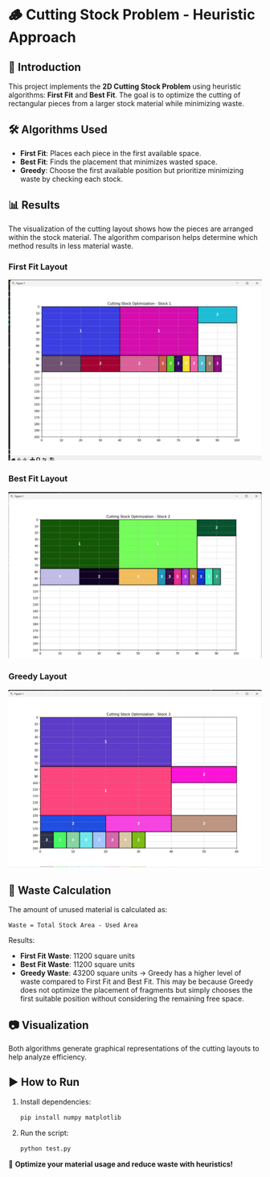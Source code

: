 # 🪵 Cutting Stock Problem - Heuristic Approach

## 📌 Introduction
This project implements the **2D Cutting Stock Problem** using heuristic algorithms: **First Fit** and **Best Fit**. The goal is to optimize the cutting of rectangular pieces from a larger stock material while minimizing waste.

## 🛠️ Algorithms Used
- **First Fit**: Places each piece in the first available space.
- **Best Fit**: Finds the placement that minimizes wasted space.
- **Greedy**: Choose the first available position but prioritize minimizing waste by checking each stock.

## 📊 Results
The visualization of the cutting layout shows how the pieces are arranged within the stock material. The algorithm comparison helps determine which method results in less material waste.

### First Fit Layout
![First Fit Layout](./first_fit.png)

### Best Fit Layout
![Best Fit Layout](./best_fit.png)

### Greedy Layout
![Greedy Layout](./Greedy.png)


## 🔢 Waste Calculation
The amount of unused material is calculated as:
```
Waste = Total Stock Area - Used Area
```
Results:
- **First Fit Waste**: 11200 square units
- **Best Fit Waste**: 11200 square units
- **Greedy Waste**: 43200 square units
-> Greedy has a higher level of waste compared to First Fit and Best Fit. This may be because Greedy does not optimize the placement of fragments but simply chooses the first suitable position without considering the remaining free space.
## 📷 Visualization
Both algorithms generate graphical representations of the cutting layouts to help analyze efficiency.

## ▶️ How to Run
1. Install dependencies:  
   ```bash
   pip install numpy matplotlib
   ```
2. Run the script:  
   ```bash
   python test.py
   ```

🚀 **Optimize your material usage and reduce waste with heuristics!**

